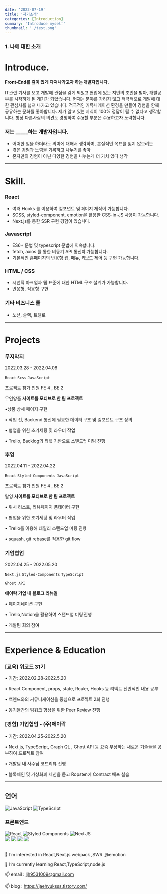 ```yaml
---
date: '2022-07-19'
title: '자기소개'
categories: [Introduction]
summary: 'Introduce myself'
thumbnail: './test.png'
---
```


### 1. 나에 대한 소개

# Introduce.

**Front-End를 깊이 있게 다져나가고자 하는 개발자입니다.**

IT관련 기사를 보고 개발에 관심을 갖게 되었고 현업에 있는 지인의 조언을 받아,
개발공부를 시작하게 된 계기가 되었습니다.
현재는 분야를 가리지 않고 적극적으로 개발에 대한 관심사를 넓혀 나가고 있습니다.
적극적인 커뮤니케이션 환경을 만들어 경험을 함께 공유하는 문화를 좋아합니다.
제가 알고 있는 지식이 100% 정답이 될 수 없다고 생각합니다.
항상 다른사람의 의견도 경청하여 수용할 부분은 수용하고자 노력합니다.

### 저는 _____하는 개발자입니다.

- 어떠한 일을 하더라도 의미에 대해서 생각하며, 본질적인 목표를 잃지 않으려는
- 겪은 경험과 느낌을 기록하고 나누기를 좋아
- 혼자만의 경험이 아닌 다양한 경험을 나누는게 더 가치 있다 생각

---

# Skill.

### React

- 여러 Hooks 를 이용하여 컴포넌트 및 페이지 제작이 가능합니다.
- SCSS, styled-component, emotion을 활용한 CSS-in-JS 사용이 가능합니다.
- Next.js를 통한 SSR 구현 경험이 있습니다.

### Javascript

- ES6+ 문법 및 typescript 문법에 익숙합니다.
- fetch, axios 를 통한 비동기 API 통신이 가능합니다.
- 기본적인 홈페이지의 반응형 웹, 메뉴, 키보드 제어 등 구현 가능합니다.

### HTML / CSS

- 시맨틱 마크업과 웹 표준에 대한 HTML 구조 설계가 가능합니다.
- 반응형, 적응형 구현

### 기타 비즈니스 툴

- 노션, 슬렉, 트렐로

---

# Projects

### 무지막지

2022.03.28 - 2022.04.08 

`React` `Scss` `JavaScript` 

프로젝트 참가 인원 FE 4 , BE 2

무인양품 **사이트를 모티브로 한 팀 프로젝트**

•상품 상세 페이지 구현

• 작업 전, Backend 통신에 필요한 데이터 구조 및 컴포넌트 구조 상의

• 협업을 위한 초기세팅 및 라우터 작업

• Trello, Backlog의 티켓 기반으로 스탠드업 미팅 진행

### 뿌잉

2022.04.11 - 2022.04.22 

`React` `Styled-Components` `JavaScript` 

프로젝트 참가 인원 FE 4 , BE 2

탈잉 **사이트를 모티브로 한 팀 프로젝트**

• 위시 리스트, 리뷰페이지 폼데이터 구현

• 협업을 위한 초기세팅 및 라우터 작업

• Trello를 이용해 데일리 스탠드업 미팅 진행 

• squash, git rebase를 적용한 git flow 

### 기업협업

2022.04.25 - 2022.05.20 

`Next.js` `Styled-Components` `TypeScript`

`Ghost API`

 **에이락 기업 내 블로그 리뉴얼**

• 페이지네이션 구현

• Trello,Notion을 활용하여 스탠드업 미팅 진행

• 개발팀 회의 참여

---

# **Experience & Education**

### **[교육] 위코드 31기**

• 기간: 2022.02.28-2022.5.20

• React Component, props, state, Router, Hooks 등 리액트 전반적인 내용 공부

• 백엔드와의 커뮤니케이션을 중심으로 프로젝트 2회 진행

• 동기들간의 팀워크 향상을 위한 Peer Review 진행

### **[경험] 기업협업 - (주)에이락**

• 기간: 2022.04.25-2022.5.20 

• Next.js, TypeScript, Graph QL , Ghost API 등 요즘 부상하는 새로운 기술들을 공부하여 프로젝트 참여

• 개발팀 내 사수님 코드리뷰 진행

• 블록체인 및 가상화폐 세션을 듣고 Ropsten에 Contract 배포 실습

---

## 언어

![JavaScript](https://img.shields.io/badge/javascript-%23323330.svg?style=for-the-badge&logo=javascript&logoColor=%23F7DF1E)
![TypeScript](https://img.shields.io/badge/typescript-%23007ACC.svg?style=for-the-badge&logo=typescript&logoColor=white)

### 프론트엔드

  ![React](https://img.shields.io/badge/react-%2320232a.svg?style=for-the-badge&logo=react&logoColor=%2361DAFB)
  ![Styled Components](https://img.shields.io/badge/styled--components-DB7093?style=for-the-badge&logo=styled-components&logoColor=white)
  ![Next JS](https://img.shields.io/badge/Next-black?style=for-the-badge&logo=next.js&logoColor=white)
  <br/>
  <img src="https://img.shields.io/badge/Git-F05032?style=flat-square&logo=Git&logoColor=white"/></a>
  <img src="https://img.shields.io/badge/GitHub-181717?style=flat-square&logo=GitHub&logoColor=white"/></a>
  <img src="https://img.shields.io/badge/Slack-4A154B?style=flat-square&logo=Slack&logoColor=white"/></a>
  <img src="https://img.shields.io/badge/Trello-0052CC?style=flat-square&logo=Trello&logoColor=white"/></a>
</p>
  
<br/>
👀 I’m interested in React,Next.js webpack ,SWR ,@emotion

🌱 I’m currently learning React,TypeScript,node.js

📫 email : ljh9531009@gmail.com

📫 blog : https://jaehyuksss.tistory.com/